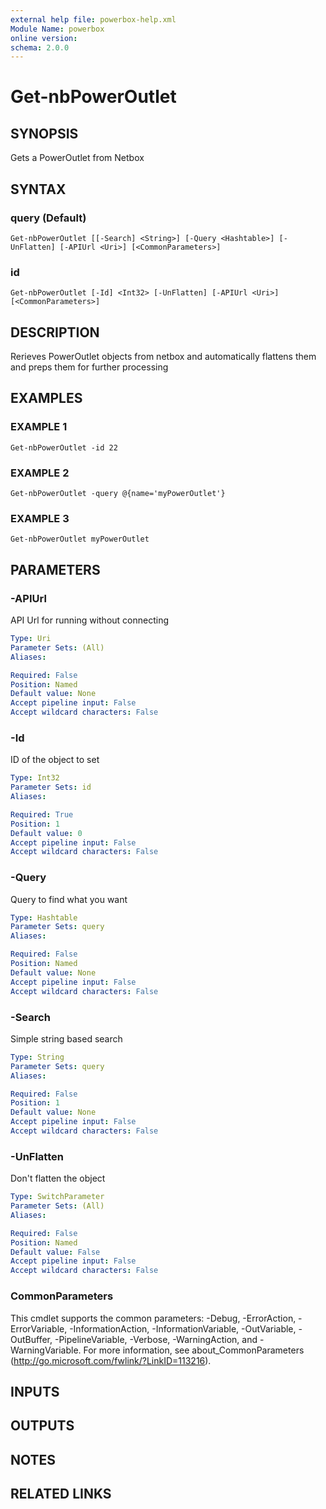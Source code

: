 ```yaml
---
external help file: powerbox-help.xml
Module Name: powerbox
online version:
schema: 2.0.0
---
```


# Get-nbPowerOutlet

## SYNOPSIS
Gets a PowerOutlet from Netbox

## SYNTAX

### query (Default)
```
Get-nbPowerOutlet [[-Search] <String>] [-Query <Hashtable>] [-UnFlatten] [-APIUrl <Uri>] [<CommonParameters>]
```

### id
```
Get-nbPowerOutlet [-Id] <Int32> [-UnFlatten] [-APIUrl <Uri>] [<CommonParameters>]
```

## DESCRIPTION
Rerieves PowerOutlet objects from netbox and automatically flattens them and
preps them for further processing

## EXAMPLES

### EXAMPLE 1
```
Get-nbPowerOutlet -id 22
```

### EXAMPLE 2
```
Get-nbPowerOutlet -query @{name='myPowerOutlet'}
```

### EXAMPLE 3
```
Get-nbPowerOutlet myPowerOutlet
```

## PARAMETERS

### -APIUrl
API Url for running without connecting

```yaml
Type: Uri
Parameter Sets: (All)
Aliases:

Required: False
Position: Named
Default value: None
Accept pipeline input: False
Accept wildcard characters: False
```

### -Id
ID of the object to set

```yaml
Type: Int32
Parameter Sets: id
Aliases:

Required: True
Position: 1
Default value: 0
Accept pipeline input: False
Accept wildcard characters: False
```

### -Query
Query to find what you want

```yaml
Type: Hashtable
Parameter Sets: query
Aliases:

Required: False
Position: Named
Default value: None
Accept pipeline input: False
Accept wildcard characters: False
```

### -Search
Simple string based search

```yaml
Type: String
Parameter Sets: query
Aliases:

Required: False
Position: 1
Default value: None
Accept pipeline input: False
Accept wildcard characters: False
```

### -UnFlatten
Don't flatten the object

```yaml
Type: SwitchParameter
Parameter Sets: (All)
Aliases:

Required: False
Position: Named
Default value: False
Accept pipeline input: False
Accept wildcard characters: False
```

### CommonParameters
This cmdlet supports the common parameters: -Debug, -ErrorAction, -ErrorVariable, -InformationAction, -InformationVariable, -OutVariable, -OutBuffer, -PipelineVariable, -Verbose, -WarningAction, and -WarningVariable.
For more information, see about_CommonParameters (http://go.microsoft.com/fwlink/?LinkID=113216).

## INPUTS

## OUTPUTS

## NOTES

## RELATED LINKS
